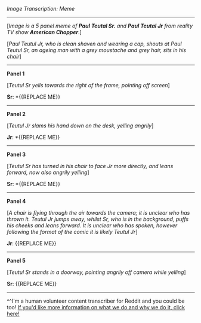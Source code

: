 *Image Transcription: Meme*

---

[*Image is a 5 panel meme of* ***Paul Teutal Sr.*** *and* ***Paul Teutal Jr*** *from reality TV show* ***American Chopper***.] 

[*Paul Teutul Jr, who is clean shaven and wearing a cap, shouts at Paul Teutul Sr, an ageing man with a grey moustache and grey hair, sits in his chair*]

---

**Panel 1**

[*Teutul Sr yells towards the right of the frame, pointing off screen*]

**Sr**: *{{REPLACE ME}}

---

**Panel 2**

[*Teutul Jr slams his hand down on the desk, yelling angrily*]

**Jr**: *{{REPLACE ME}}

---

**Panel 3**

[*Teutul Sr has turned in his chair to face Jr more directly, and leans forward, now also angrily yelling*]  

**Sr**: *{{REPLACE ME}}

---

**Panel 4**

[*A chair is flying through the air towards the camera; it is unclear who has thrown it. Teutul Jr jumps away, whilst Sr, who is in the background, puffs his cheeks and leans forward. It is unclear who has spoken, however following the format of the comic it is likely Teutul Jr*]

**Jr**: {{REPLACE ME}}

---

**Panel 5**

[*Teutul Sr stands in a doorway, pointing angrily off camera while yelling*]

**Sr**: {{REPLACE ME}}

---

^^I'm&#32;a&#32;human&#32;volunteer&#32;content&#32;transcriber&#32;for&#32;Reddit&#32;and&#32;you&#32;could&#32;be&#32;too!&#32;[If&#32;you'd&#32;like&#32;more&#32;information&#32;on&#32;what&#32;we&#32;do&#32;and&#32;why&#32;we&#32;do&#32;it,&#32;click&#32;here!](https://www.reddit.com/r/TranscribersOfReddit/wiki/index)
